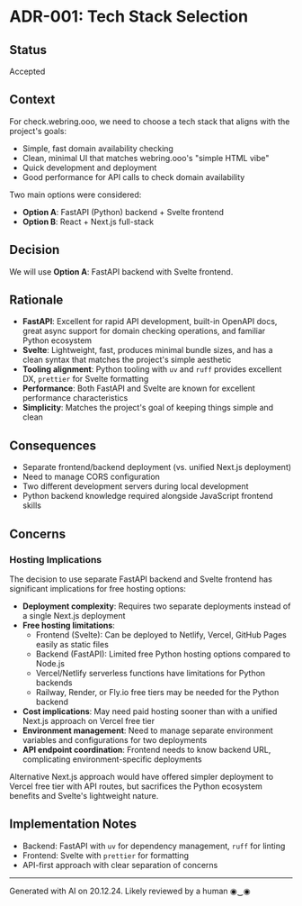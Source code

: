 # ADR-001: Tech Stack Selection

## Status
Accepted

## Context
For check.webring.ooo, we need to choose a tech stack that aligns with the project's goals:
- Simple, fast domain availability checking
- Clean, minimal UI that matches webring.ooo's "simple HTML vibe"
- Quick development and deployment
- Good performance for API calls to check domain availability

Two main options were considered:
- **Option A**: FastAPI (Python) backend + Svelte frontend
- **Option B**: React + Next.js full-stack

## Decision
We will use **Option A**: FastAPI backend with Svelte frontend.

## Rationale
- **FastAPI**: Excellent for rapid API development, built-in OpenAPI docs, great async support for domain checking operations, and familiar Python ecosystem
- **Svelte**: Lightweight, fast, produces minimal bundle sizes, and has a clean syntax that matches the project's simple aesthetic
- **Tooling alignment**: Python tooling with `uv` and `ruff` provides excellent DX, `prettier` for Svelte formatting
- **Performance**: Both FastAPI and Svelte are known for excellent performance characteristics
- **Simplicity**: Matches the project's goal of keeping things simple and clean

## Consequences
- Separate frontend/backend deployment (vs. unified Next.js deployment)
- Need to manage CORS configuration
- Two different development servers during local development
- Python backend knowledge required alongside JavaScript frontend skills

## Concerns
### Hosting Implications
The decision to use separate FastAPI backend and Svelte frontend has significant implications for free hosting options:

- **Deployment complexity**: Requires two separate deployments instead of a single Next.js deployment
- **Free hosting limitations**: 
  - Frontend (Svelte): Can be deployed to Netlify, Vercel, GitHub Pages easily as static files
  - Backend (FastAPI): Limited free Python hosting options compared to Node.js
  - Vercel/Netlify serverless functions have limitations for Python backends
  - Railway, Render, or Fly.io free tiers may be needed for the Python backend
- **Cost implications**: May need paid hosting sooner than with a unified Next.js approach on Vercel free tier
- **Environment management**: Need to manage separate environment variables and configurations for two deployments
- **API endpoint coordination**: Frontend needs to know backend URL, complicating environment-specific deployments

Alternative Next.js approach would have offered simpler deployment to Vercel free tier with API routes, but sacrifices the Python ecosystem benefits and Svelte's lightweight nature.

## Implementation Notes
- Backend: FastAPI with `uv` for dependency management, `ruff` for linting
- Frontend: Svelte with `prettier` for formatting
- API-first approach with clear separation of concerns

---
Generated with AI on 20.12.24. Likely reviewed by a human ◉‿◉ 